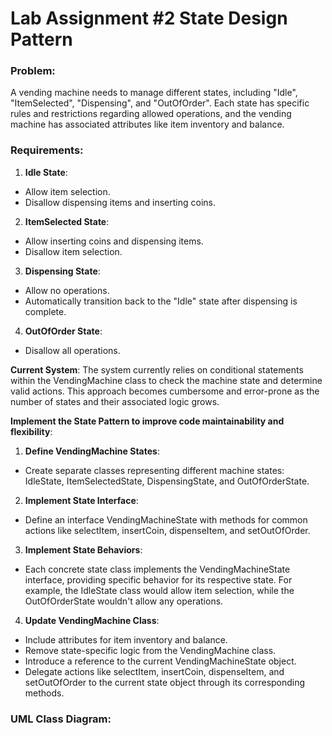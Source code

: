 # Lab Assignment #2 State Design Pattern
### Problem:
A vending machine needs to manage different states, including "Idle", "ItemSelected", "Dispensing", and "OutOfOrder". Each state has specific rules and restrictions regarding allowed operations, and the vending machine has associated attributes like item inventory and balance.
### Requirements:
1.  **Idle State**:
- Allow item selection.
- Disallow dispensing items and inserting coins.
2.  **ItemSelected State**:
- Allow inserting coins and dispensing items.
- Disallow item selection.
3.  **Dispensing State**:
- Allow no operations.
- Automatically transition back to the "Idle" state after dispensing is complete.
4.  **OutOfOrder State**:
- Disallow all operations.

**Current System**: The system currently relies on conditional statements within the VendingMachine class to check the machine state and determine valid actions. This approach becomes cumbersome and error-prone as the number of states and their associated logic grows.

**Implement the State Pattern to improve code maintainability and flexibility**:
1.  **Define VendingMachine States**:
- Create separate classes representing different machine states: IdleState, ItemSelectedState, DispensingState, and OutOfOrderState.
2.  **Implement State Interface**:
- Define an interface VendingMachineState with methods for common actions like selectItem, insertCoin, dispenseItem, and setOutOfOrder.
3.  **Implement State Behaviors**:
- Each concrete state class implements the VendingMachineState interface, providing specific behavior for its respective state. For example, the IdleState class would allow item selection, while the OutOfOrderState wouldn't allow any operations.
4.  **Update VendingMachine Class**:
- Include attributes for item inventory and balance.
- Remove state-specific logic from the VendingMachine class.
- Introduce a reference to the current VendingMachineState object.
- Delegate actions like selectItem, insertCoin, dispenseItem, and setOutOfOrder to the current state object through its corresponding methods.

### UML Class Diagram:
